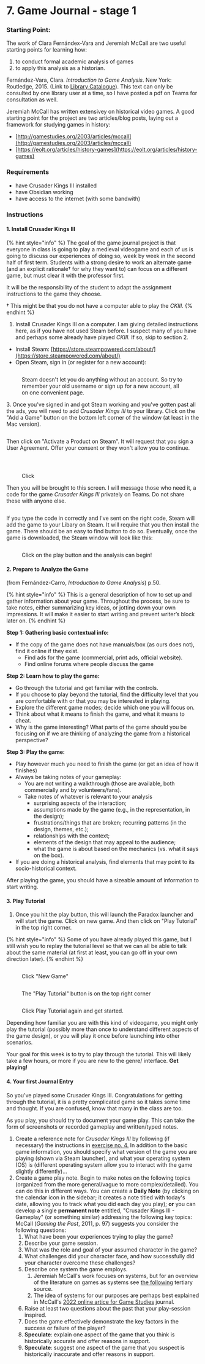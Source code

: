 # 7. Game Journal - stage 1

### Starting Point:

The work of Clara Fernándex-Vara and Jeremiah McCall are two useful starting points for learning how:&#x20;

1. to conduct formal academic analysis of games&#x20;
2. to apply this analysis as a historian.

Fernández-Vara, Clara. _Introduction to Game Analysis_. New York: Routledge, 2015. (Link to [Library Catalogue](https://ocul-crl.primo.exlibrisgroup.com/permalink/01OCUL\_CRL/hgdufh/alma991002172329705153)). This text can only be consulted by one library user at a time, so I have posted a pdf on Teams for consultation as well.&#x20;

Jeremiah McCall has written extensivey on historical video games. A good starting point for the project are two articles/blog posts, laying out a framework for studying games in history:

* [http://gamestudies.org/2003/articles/mccall](http://gamestudies.org/2003/articles/mccall)
* [https://eolt.org/articles/history-games](https://eolt.org/articles/history-games)

### Requirements

* have Crusader Kings III installed
* have Obsidian working
* have access to the internet (with some bandwith)

### Instructions

#### 1. Install Crusader Kings III

{% hint style="info" %}
The goal of the game journal project is that everyone in class is going to play a medieval videogame and each of us is going to discuss our experiences of doing so, week by week in the second half of first term. Students with a strong desire to work an alternate game (and an explicit rationale† for why they want to) can focus on a different game, but must clear it with the professor first.&#x20;



It will be the responsibility of the student to adapt the assignment instructions to the game they choose.&#x20;



† This might be that you do not have a computer able to play the _CKIII._
{% endhint %}

1. Install Crusader Kings III on a computer. I am giving detailed instructions here, as if you have not used Steam before. I suspect many of you have and perhaps some already have played _CKIII._ If so, skip to section 2.&#x20;

* Install Steam: [https://store.steampowered.com/about/](https://store.steampowered.com/about/)
* Open Steam, sign in (or register for a new account):​

<figure><img src="../../.gitbook/assets/Screen Shot 2022-10-01 at 2.51.24 PM.png" alt=""><figcaption><p>Steam doesn't let you do anything without an account. So try to remember your old username or sign up for a new account, all on one convenient page. </p></figcaption></figure>

3\. Once you've signed in and got Steam working and you've gotten past all the ads, you will need to add _Crusader Kings III_ to your library. Click on the "Add a Game" button on the bottom left corner of the window (at least in the Mac version).&#x20;

<figure><img src="../../.gitbook/assets/Screen Shot 2022-10-01 at 2.54.34 PM.png" alt=""><figcaption></figcaption></figure>

Then click on "Activate a Product on Steam". It will request that you sign a User Agreement. Offer your consent or they won't allow you to continue.&#x20;

<div>

<figure><img src="../../.gitbook/assets/Screen Shot 2022-10-01 at 3.02.31 PM.png" alt=""><figcaption></figcaption></figure>

 

<figure><img src="../../.gitbook/assets/Screen Shot 2022-10-01 at 3.02.24 PM.png" alt=""><figcaption></figcaption></figure>

 

<figure><img src="../../.gitbook/assets/Screen Shot 2022-10-01 at 3.02.11 PM.png" alt=""><figcaption><p>Click </p></figcaption></figure>

</div>

Then you will be brought to this screen. I will message those who need it, a code for the game _Crusader Kings III_ privately on Teams. Do not share these with anyone else.&#x20;

<figure><img src="../../.gitbook/assets/Screen Shot 2022-10-01 at 3.02.37 PM.png" alt=""><figcaption></figcaption></figure>

If you type the code in correctly and I've sent on the right code, Steam will add the game to your Libary on Steam. It will require that you then install the game. There should be an easy to find button to do so. Eventually, once the game is downloaded, the Steam window will look like this:&#x20;

<figure><img src="../../.gitbook/assets/Screen Shot 2022-10-01 at 3.09.16 PM.png" alt=""><figcaption><p>Click on the play button and the analysis can begin!</p></figcaption></figure>

#### 2. Prepare to Analyze the Game

(from Fernández-Carro, _Introduction to Game Analysis_) p.50.

{% hint style="info" %}
This is a general description of how to set up and gather information about your game. Throughout the process, be sure to take notes, either summarizing key ideas, or jotting down your own impressions. It will make it easier to start writing and prevent writer’s block later on.
{% endhint %}

**Step 1: Gathering basic contextual info:**

* If the copy of the game does not have manuals/box (as ours does not), find it online if they exist.
  * Find ads for the game (commercial, print ads, official website).
  * Find online forums where people discuss the game

**Step 2: Learn how to play the game:**

* Go through the tutorial and get familiar with the controls.
* If you choose to play beyond the tutorial, find the difficulty level that you are comfortable with or that you may be interested in playing.
* Explore the different game modes; decide which one you will focus on.
* Think about what it means to finish the game, and what it means to cheat.
* Why is the game interesting? What parts of the game should you be focusing on if we are thinking of analyzing the game from a historical perspective?

**Step 3: Play the game:**

* Play however much you need to finish the game (or get an idea of how it finishes)
* Always be taking notes of your gameplay:
  * You are not writing a walkthrough (those are available, both commercially and by volunteers/fans).
  * Take notes of whatever is relevant to your analysis
    * surprising aspects of the interaction;
    * assumptions made by the game (e.g., in the representation, in the design);
    * frustrations/things that are broken; recurring patterns (in the design, themes, etc.);
    * relationships with the context;
    * elements of the design that may appeal to the audience;
    * what the game is about based on the mechanics (vs. what it says on the box).
* If you are doing a historical analysis, find elements that may point to its socio-historical context.

After playing the game, you should have a sizeable amount of information to start writing.

#### 3. Play Tutorial

1. Once you hit the play button, this will launch the Paradox launcher and will start the game. Click on new game. And then click on "Play Tutorial" in the top right corner.&#x20;

{% hint style="info" %}
Some of you have already played this game, but I still wish you to replay the tutorial level so that we can all be able to talk about the same material (at first at least, you can go off in your own direction later).&#x20;
{% endhint %}

<div>

<figure><img src="../../.gitbook/assets/Screen Shot 2022-10-01 at 3.20.17 PM.png" alt=""><figcaption><p>Click "New Game"</p></figcaption></figure>

 

<figure><img src="../../.gitbook/assets/Screen Shot 2022-10-01 at 3.20.49 PM.png" alt=""><figcaption><p>The "Play Tutorial" button is on the top right corner</p></figcaption></figure>

 

<figure><img src="../../.gitbook/assets/Screen Shot 2022-10-01 at 3.20.56 PM.png" alt=""><figcaption><p>Click Play Tutorial again and get started. </p></figcaption></figure>

</div>

Depending how familiar you are with this kind of videogame, you might only play the tutorial (possibly more than once to understand different aspects of the game design), or you will play it once before launching into other scenarios.&#x20;

Your goal for this week is to try to play through the tutorial. This will likely take a few hours, or more if you are new to the genre/ interface. **Get playing!**

#### 4. Your first Journal Entry

So you've played some Crusader Kings III. Congratulations for getting through the tutorial, it is a pretty complicated game so it takes some time and thought. If you are confused, know that many in the class are too.&#x20;

As you play, you should try to document your game play. This can take the form of screenshots or recorded gameplay and written/typed notes.&#x20;

1. Create a reference note for _Crusader Kings III_ by following (if necessary) the instructions in [exercise no. 4.](4.-writing-up-a-reference-note.md#game-reference-note) In addition to the basic game information, you should specify what version of the game you are playing (shown via Steam launcher), and what your operating system (OS) is (different operating system allow you to interact with the game slightly differently)...
2. Create a game play note. Begin to make notes on the following topics (organized from the more general/vague to more complex/detailed). You can do this in different ways. You can create a **Daily Note** (by clicking on the calendar icon in the sidebar; it creates a note titled with today's date, allowing you to track what you did each day you play); **or** you can develop a single **permanent note** entitled, "Crusader Kings III - Gameplay" (or something similar) addressing the following key topics: McCall (_Gaming the Past_, 2011, p. 97) suggests you consider the following questions:
   1. What have been your experiences trying to play the game?
   2. Describe your game session.
   3. What was the role and goal of your assumed character in the game?
   4. What challenges did your character face, and how successfully did your character overcome these challenges?
   5. Describe one system the game employs.&#x20;
      1. Jeremiah McCall's work focuses on systems, but for an overview of the literature on games as systems see [the following](https://eolt.org/articles/game-definition) tertiary source.&#x20;
      2. The idea of systems for our purposes are perhaps best explained in McCall's [2022 online artice for Game Studies](http://gamestudies.org/2003/articles/mccall) journal.&#x20;
   6. Raise at least two questions about the past that your play-session inspired.
   7. Does the game effectively demonstrate the key factors in the success or failure of the player?
   8. **Speculate**: explain one aspect of the game that you think is historically accurate and offer reasons in support.
   9. **Speculate**: suggest one aspect of the game that you suspect is historically inaccurate and offer reasons in support.
